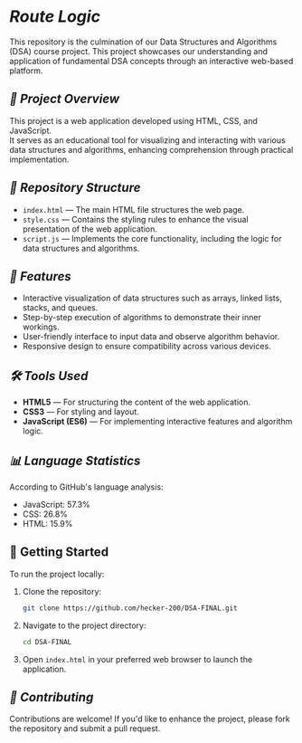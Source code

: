 # _**Route Logic**_

This repository is the culmination of our Data Structures and Algorithms (DSA) course project. This project showcases our understanding and application of fundamental DSA concepts through an interactive web-based platform.

## **_🚀 Project Overview_**

This project is a web application developed using HTML, CSS, and JavaScript.  
It serves as an educational tool for visualizing and interacting with various data structures and algorithms, enhancing comprehension through practical implementation.

## **_📁 Repository Structure_**

- `index.html` — The main HTML file structures the web page.
- `style.css` — Contains the styling rules to enhance the visual presentation of the web application.
- `script.js` — Implements the core functionality, including the logic for data structures and algorithms.

## **_🧠 Features_**

- Interactive visualization of data structures such as arrays, linked lists, stacks, and queues.
- Step-by-step execution of algorithms to demonstrate their inner workings.
- User-friendly interface to input data and observe algorithm behavior.
- Responsive design to ensure compatibility across various devices.

## **_🛠️ Tools Used_**

- **HTML5** — For structuring the content of the web application.
- **CSS3** — For styling and layout.
- **JavaScript (ES6)** — For implementing interactive features and algorithm logic.

## **_📊 Language Statistics_**

According to GitHub's language analysis:

- JavaScript: 57.3%
- CSS: 26.8%
- HTML: 15.9%

## 📌 Getting Started

To run the project locally:

1. Clone the repository:
   ```bash
   git clone https://github.com/hecker-200/DSA-FINAL.git
2. Navigate to the project directory:
   ```bash
   cd DSA-FINAL
3. Open `index.html` in your preferred web browser to launch the application.

## **_🤝 Contributing_**
Contributions are welcome! If you'd like to enhance the project, please fork the repository and submit a pull request.
